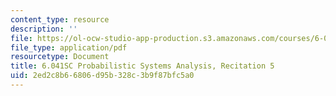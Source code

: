 ```yaml
---
content_type: resource
description: ''
file: https://ol-ocw-studio-app-production.s3.amazonaws.com/courses/6-041sc-probabilistic-systems-analysis-and-applied-probability-fall-2013/2ed2c8b66806d95b328c3b9f87bfc5a0_MIT6_041SCF13_rec05.pdf
file_type: application/pdf
resourcetype: Document
title: 6.041SC Probabilistic Systems Analysis, Recitation 5
uid: 2ed2c8b6-6806-d95b-328c-3b9f87bfc5a0
---
```


